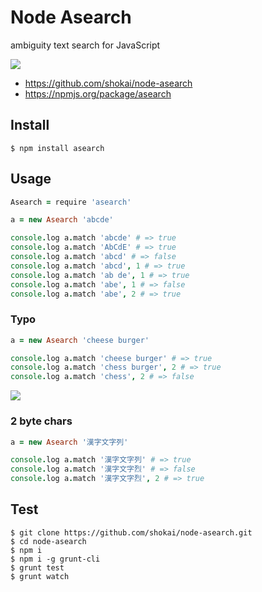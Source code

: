 # Node Asearch
ambiguity text search for JavaScript

<a href="https://travis-ci.org/shokai/node-asearch"><img src="https://travis-ci.org/shokai/node-asearch.png"></a>

- https://github.com/shokai/node-asearch
- https://npmjs.org/package/asearch


## Install

    $ npm install asearch

## Usage

```coffee
Asearch = require 'asearch'

a = new Asearch 'abcde'

console.log a.match 'abcde' # => true
console.log a.match 'AbCdE' # => true
console.log a.match 'abcd' # => false
console.log a.match 'abcd', 1 # => true
console.log a.match 'ab de', 1 # => true
console.log a.match 'abe', 1 # => false
console.log a.match 'abe', 2 # => true
```

### Typo

```coffee
a = new Asearch 'cheese burger'

console.log a.match 'cheese burger' # => true
console.log a.match 'chess burger', 2 # => true
console.log a.match 'chess', 2 # => false
```

<img src="http://gyazo.com/cbbabaf5f48f99a236b129b3df804081.png">


### 2 byte chars

```coffee
a = new Asearch '漢字文字列'

console.log a.match '漢字文字列' # => true
console.log a.match '漢字文字烈' # => false
console.log a.match '漢字文字烈', 2 # => true
```


## Test

    $ git clone https://github.com/shokai/node-asearch.git
    $ cd node-asearch
    $ npm i
    $ npm i -g grunt-cli
    $ grunt test
    $ grunt watch
